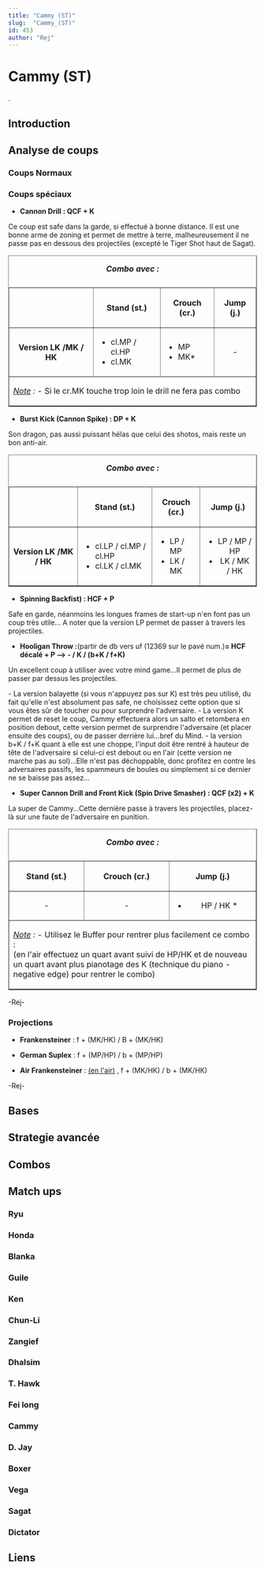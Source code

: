 ```yaml
---
title: "Cammy (ST)"
slug:  "Cammy_(ST)"
id: 453
author: "Rej"
---
```


# Cammy (ST)

.

## Introduction

## Analyse de coups

### Coups Normaux

### Coups spéciaux

- **Cannon Drill : QCF + K**

Ce coup est safe dans la garde, si effectué à bonne distance. Il est une
bonne arme de zoning et permet de mettre à terre, malheureusement il ne
passe pas en dessous des projectiles (excepté le Tiger Shot haut de
Sagat).

<table class="wikitable centre" border="1" >
<caption>

***Combo avec :***

</caption>
<tr>
<td>
</td>
<th scope="col">

Stand (st.)

</th>
<th scope="col">

Crouch (cr.)

</th>
<th scope="col">

Jump (j.)

</th>
</tr>
<tr>
<th scope="row">

Version LK /MK / HK

</th>
<td>

- cl.MP / cl.HP
- cl.MK

</td>
<td>

- MP
- MK\*

</td>
<td align="center">

\-

</td>
</tr>
<tr>
<td colspan="4">

*<u>Note</u> :* - Si le cr.MK touche trop loin le drill ne fera pas
combo

</td>
</tr>
</table>

- **Burst Kick (Cannon Spike) : DP + K**

Son dragon, pas aussi puissant hélas que celui des shotos, mais reste un
bon anti-air.

<table class="wikitable centre" border="1" >
<caption>

***Combo avec :***

</caption>
<tr>
<td>
</td>
<th scope="col">

Stand (st.)

</th>
<th scope="col">

Crouch (cr.)

</th>
<th scope="col">

Jump (j.)

</th>
</tr>
<tr>
<th scope="row">

Version LK /MK / HK

</th>
<td>

- cl.LP / cl.MP / cl.HP
- cl.LK / cl.MK

</td>
<td>

- LP / MP
- LK / MK

</td>
<td align="center">

- LP / MP / HP
- LK / MK / HK

</td>
</tr>
</table>

- **Spinning Backfist) : HCF + P**

Safe en garde, néanmoins les longues frames de start-up n'en font pas un
coup très utile... A noter que la version LP permet de passer à travers
les projectiles.

- **Hooligan Throw :**(partir de db vers uf (12369 sur le pavé num.)**=
  HCF décalé + P --\> - / K / (b+K / f+K)**

Un excellent coup à utiliser avec votre mind game...Il permet de plus de
passer par dessus les projectiles.

\- La version balayette (si vous n'appuyez pas sur K) est très peu
utilisé, du fait qu'elle n'est absolument pas safe, ne choisissez cette
option que si vous êtes sûr de toucher ou pour surprendre
l'adversaire. - La version K permet de reset le coup, Cammy effectuera
alors un salto et retombera en position debout, cette version permet de
surprendre l'adversaire (et placer ensuite des coups), ou de passer
derrière lui...bref du Mind. - la version b+K / f+K quant à elle est une
choppe, l'input doit être rentré à hauteur de tête de l'adversaire si
celui-ci est debout ou en l'air (cette version ne marche pas au
sol)...Elle n'est pas déchoppable, donc profitez en contre les
adversaires passifs, les spammeurs de boules ou simplement si ce dernier
ne se baisse pas assez...

- **Super Cannon Drill and Front Kick (Spin Drive Smasher) : QCF (x2) +
  K**

La super de Cammy...Cette dernière passe à travers les projectiles,
placez-là sur une faute de l'adversaire en punition.

<table class="wikitable centre" border="1" >
<caption>

***Combo avec :***

</caption>
<tr>
<th scope="col">

Stand (st.)

</th>
<th scope="col">

Crouch (cr.)

</th>
<th scope="col">

Jump (j.)

</th>
</tr>
<tr>
<td align="center">

\-

</td>
<td align="center">

\-

</td>
<td align="center">

- HP / HK \*

</td>
</tr>
<tr>
<td colspan="4">

*<u>Note</u> :* - Utilisez le Buffer pour rentrer plus facilement ce
combo :  
(en l'air effectuez un quart avant suivi de HP/HK et de nouveau un quart
avant plus pianotage des K (technique du piano - negative edge) pour
rentrer le combo)

</td>
</tr>
</table>

-Rej-

### Projections

- **Frankensteiner** : f + (MK/HK) / B + (MK/HK)

<!-- -->

- **German Suplex** : f + (MP/HP) / b + (MP/HP)

<!-- -->

- **Air Frankensteiner** : <u>(en l'air)</u> , f + (MK/HK) / b + (MK/HK)

-Rej-

## Bases

## Strategie avancée

## Combos

## Match ups

### Ryu

### Honda

### Blanka

### Guile

### Ken

### Chun-Li

### Zangief

### Dhalsim

### T. Hawk

### Fei long

### Cammy

### D. Jay

### Boxer

### Vega

### Sagat

### Dictator

## Liens
